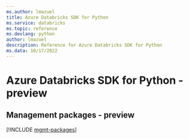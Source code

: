```yaml
---
ms.author: lmazuel
title: Azure Databricks SDK for Python
ms.service: databricks
ms.topic: reference
ms.devlang: python
author: lmazuel
description: Reference for Azure Databricks SDK for Python
ms.data: 10/17/2022
---
```

# Azure Databricks SDK for Python - preview

## Management packages - preview
[!INCLUDE [mgmt-packages](databricks-mgmt-index.md)]
